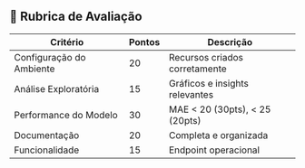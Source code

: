 ## 📝 Rubrica de Avaliação

| Critério               | Pontos | Descrição |
|------------------------|--------|-----------|
| Configuração do Ambiente | 20     | Recursos criados corretamente |
| Análise Exploratória   | 15     | Gráficos e insights relevantes |
| Performance do Modelo  | 30     | MAE < 20 (30pts), < 25 (20pts) |
| Documentação           | 20     | Completa e organizada |
| Funcionalidade         | 15     | Endpoint operacional |
